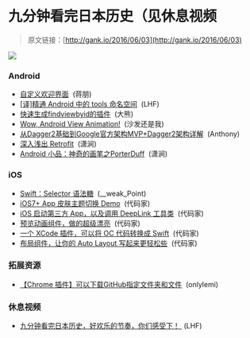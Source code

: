 # 九分钟看完日本历史（见休息视频

> 原文链接：[http://gank.io/2016/06/03](http://gank.io/2016/06/03)

![](http://ww2.sinaimg.cn/large/610dc034gw1f4hvgpjjapj20ia0ur0vr.jpg)

### Android

* [自定义欢迎界面](https://github.com/stephentuso/welcome-android) &nbsp;(蒋朋)
* [[译]精通 Android 中的 tools 命名空间](https://mp.weixin.qq.com/s?__biz=MzA4MjU5NTY0NA==&amp;mid=2653418742&amp;idx=1&amp;sn=1efe7fa5c95cbf292b43ebba365813fc&amp;scene=1&amp;srcid=0518umesaM4ZrcRAYcNpFNZ7&amp;key=f5c31ae61525f82e66d0951fb781d5c0541e1aff25b7c19d52529090dc9aadd5135c16492d32df57a81580273d5ce6fc&amp;ascene=0&amp;uin=MTY5MDI4NDA4Mg%3D%3D&amp;devicetype=iMac) &nbsp;(LHF)
* [快速生成findviewbyid的插件](https://github.com/laobie/FindViewByMe) &nbsp;(大熊)
* [Wow, Android View Animation!](https://github.com/hujiaweibujidao/wava) &nbsp;(沙发还是我)
* [从Dagger2基础到Google官方架构MVP+Dagger2架构详解](http://www.jianshu.com/p/01d3c014b0b1) &nbsp;(Anthony)
* [深入浅出 Retrofit](http://bugly.qq.com/bbs/forum.php?mod=viewthread&amp;tid=1117) &nbsp;(潇涧)
* [Android 小品：神奇的画笔之PorterDuff](http://www.println.net/post/Android-PorterDuff) &nbsp;(潇涧)

### iOS

* [Swift：Selector 语法糖](http://swift.gg/2016/06/02/swift-selector-syntax-sugar/) &nbsp;(__weak_Point)
* [iOS7+ App 皮肤主题切换 Demo](https://github.com/jiecao-fm/SwiftTheme) &nbsp;(代码家)
* [iOS 启动第三方 App，以及调用 DeepLink 工具类](https://github.com/SwiftKitz/Appz) &nbsp;(代码家)
* [预览动画组件，做的超级漂亮](https://github.com/Ramotion/preview-transition) &nbsp;(代码家)
* [一个 XCode 插件，可以将 OC 代码转换成 Swift](https://github.com/dzenbot/XCSwiftr) &nbsp;(代码家)
* [布局组件，让你的 Auto Layout 写起来更轻松些](https://github.com/nakiostudio/EasyPeasy) &nbsp;(代码家)

### 拓展资源

* [【Chrome 插件】可以下载GitHub指定文件夹和文件](https://github.com/onlylemi/download-any-for-github) &nbsp;(onlylemi)

### 休息视频

* [九分钟看完日本历史，好欢乐的节奏，你们感受下！&nbsp;](http://weibo.com/p/230444cec5d77290457c1a2f6429fd26e418de) (LHF)

